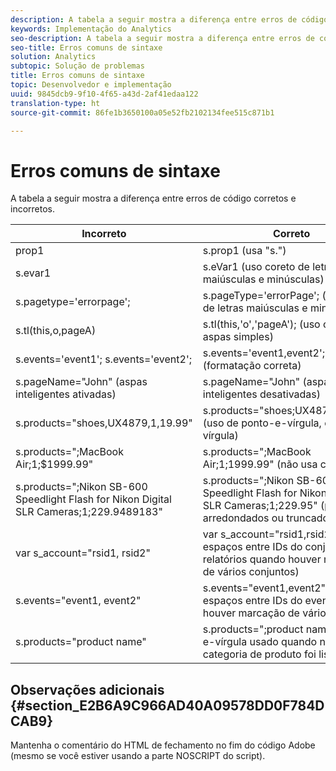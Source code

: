 ```yaml
---
description: A tabela a seguir mostra a diferença entre erros de código corretos e incorretos.
keywords: Implementação do Analytics
seo-description: A tabela a seguir mostra a diferença entre erros de código corretos e incorretos.
seo-title: Erros comuns de sintaxe
solution: Analytics
subtopic: Solução de problemas
title: Erros comuns de sintaxe
topic: Desenvolvedor e implementação
uuid: 9845dcb9-9f10-4f65-a43d-2af41edaa122
translation-type: ht
source-git-commit: 86fe1b3650100a05e52fb2102134fee515c871b1

---
```



# Erros comuns de sintaxe

A tabela a seguir mostra a diferença entre erros de código corretos e incorretos.

| Incorreto | Correto |
|---|---|
| prop1 | s.prop1 (usa "s.") |
| s.evar1 | s.eVar1 (uso coreto de letras maiúsculas e minúsculas) |
| s.pagetype='errorpage'; | s.pageType='errorPage'; (uso coreto de letras maiúsculas e minúsculas) |
| s.tl(this,o,pageA) | s.tl(this,'o','pageA'); (uso correto de aspas simples) |
| s.events='event1'; s.events='event2'; | s.events='event1,event2'; (formatação correta) |
| s.pageName="John" (aspas inteligentes ativadas) | s.pageName="John" (aspas inteligentes desativadas) |
| s.products="shoes,UX4879,1,19.99" | s.products="shoes;UX4879;1;19.99" (uso de ponto-e-vírgula, e não vírgula) |
| s.products=";MacBook Air;1;$1999.99" | s.products=";MacBook Air;1;1999.99" (não usa cifrão) |
| s.products=";Nikon SB-600 Speedlight Flash for Nikon Digital SLR Cameras;1;229.9489183" | s.products=";Nikon SB-600 Speedlight Flash for Nikon Digital SLR Cameras;1;229.95" (preços arredondados ou truncados) |
| var s_account="rsid1, rsid2" | var s_account="rsid1,rsid2" (sem espaços entre IDs do conjunto de relatórios quando houver marcação de vários conjuntos) |
| s.events="event1, event2" | s.events="event1,event2" (sem espaços entre IDs do evento quando houver marcação de vários eventos) |
| s.products="product name" | s.products=";product name" (ponto-e-vírgula usado quando nenhuma categoria de produto foi listada) |

## Observações adicionais {#section_E2B6A9C966AD40A09578DD0F784DCAB9}

Mantenha o comentário do HTML de fechamento no fim do código Adobe (mesmo se você estiver usando a parte NOSCRIPT do script).
